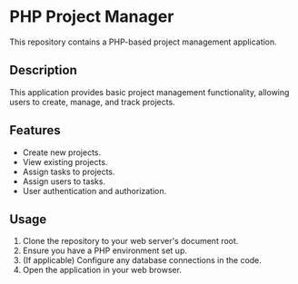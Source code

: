 # PHP Project Manager

This repository contains a PHP-based project management application.

## Description

This application provides basic project management functionality, allowing users to create, manage, and track projects.

## Features

* Create new projects.
* View existing projects.
* Assign tasks to projects.
* Assign users to tasks.
* User authentication and authorization.

## Usage

1.  Clone the repository to your web server's document root.
2.  Ensure you have a PHP environment set up.
3.  (If applicable) Configure any database connections in the code.
4.  Open the application in your web browser.
